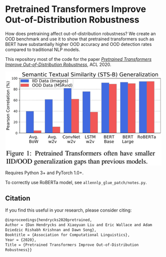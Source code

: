 # Pretrained Transformers Improve Out-of-Distribution Robustness

How does pretraining affect out-of-distribution robustness? We create an OOD benchmark and use it to show that pretrained transformers such as BERT have substantially higher OOD accuracy and OOD detection rates compared to traditional NLP models.

This repository most of the code for the paper [_Pretrained Transformers Improve Out-of-Distribution Robustness_](https://arxiv.org/abs/2004.06100), ACL 2020.

<img align="center" src="sts.png" width="600">

Requires Python 3+ and PyTorch 1.0+.


To correctly use RoBERTa model, see `allennlp_glue_patch/notes.py`.


## Citation

If you find this useful in your research, please consider citing:

    @inproceedings{hendrycks2020pretrained,
    Author = {Dan Hendrycks and Xiaoyuan Liu and Eric Wallace and Adam Dziedzic Rishabh Krishnan and Dawn Song},
    Booktitle = {Association for Computational Linguistics},                            
    Year = {2020},
    Title = {Pretrained Transformers Improve Out-of-Distribution Robustness}}
